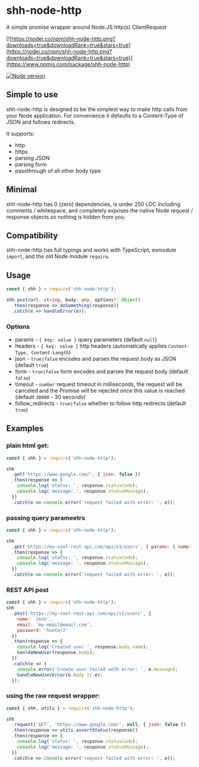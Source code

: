 # shh-node-http

A simple promise wrapper around Node.JS http(s) ClientRequest

[![https://nodei.co/npm/shh-node-http.png?downloads=true&downloadRank=true&stars=true](https://nodei.co/npm/shh-node-http.png?downloads=true&downloadRank=true&stars=true)](https://www.npmjs.com/package/shh-node-http)

[![Node version](https://img.shields.io/node/v/shh-node-http.svg?style=flat)](http://nodejs.org/download/)

## Simple to use

shh-node-http is designed to be the simplest way to make http calls from your Node application. For convenience it defaults to a Content-Type of JSON and follows redirects.

It supports:

- http
- https
- parsing JSON
- parsing form
- passthrough of all other body type

## Minimal

shh-node-http has 0 (zero) dependencies, is under 250 LOC including comments / whitespace, and completely exposes the native Node request / response objects so nothing is hidden from you.

## Compatibility

shh-node-http has full typings and works with TypeScript, esmodule `import`, and the old Node module `require`.

## Usage

```ts
const { shh } = require('shh-node-http');

shh.post(url: string, body: any, options?: Object)
  .then(response => doSomething(response))
  .catch(e => handleError(e));
```

### Options

- params - `{ key: value }` query parameters (default `null`)
- headers - `{ key: value }` http headers (automatically applies `Content-Type, Content-Length`)
- json - `true|false` encodes and parses the request body as JSON (default `true`)
- form - `true|false` form encodes and parses the request body (default `false`)
- timeout - `number` request timeout in milliseconds, the request will be canceled and the Promise will be rejected once this value is reached (default `30000` - 30 seconds)
- follow_redirects - `true|false` whether to follow http redirects (default `true`)

## Examples

### plain html get:

```js
const { shh } = require('shh-node-http');

shh
  .get('https://www.google.com/', { json: false })
  .then(response => {
    console.log('status: ', response.statusCode);
    console.log('message: ', response.statusMessage);
  })
  .catch(e => console.error('request failed with error: ', e));
```

### passing query parameetrs

```js
const { shh } = require('shh-node-http');

shh
  .get('https://my-cool-rest-api.com/api/v1/users', { params: { name: 'Bob' } })
  .then(response => {
    console.log('status: ', response.statusCode);
    console.log('message: ', response.statusMessage);
  })
  .catch(e => console.error('request failed with error: ', e));
```

### REST API post

```js
const { shh } = require('shh-node-http');
shh
  .post('https://my-cool-rest-api.com/api/v1/users', {
    name: 'Josh',
    email: 'my-email@email.com',
    password: 'hunter2'
  })
  .then(response => {
    console.log('Created user ', response.body.name);
    hanldeNewUser(response.body);
  })
  .catch(e => {
    console.error('Create user failed woth error: ', e.message);
    handleNewUserError(e.body || e);
  });
```

### using the raw request wrapper:

```js
const { shh, utils } = require('shh-node-http');

shh
  .request('GET', 'https://www.google.com/', null, { json: false })
  .then(response => utils.assertStatus(response))
  .then(response => {
    console.log('status: ', response.statusCode);
    console.log('message: ', response.statusMessage);
  })
  .catch(e => console.error('request failed with error: ', e));
```
